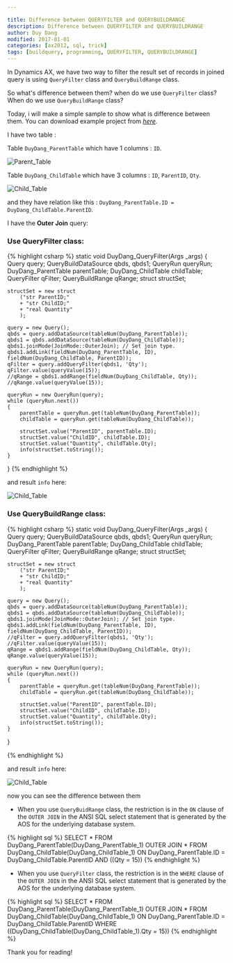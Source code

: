 ```yaml
---

title: Difference between QUERYFILTER and QUERYBUILDRANGE
description: Difference between QUERYFILTER and QUERYBUILDRANGE
author: Duy Dang
modified: 2017-01-01
categories: [ax2012, sql, trick]
tags: [buildquery, programming, QUERYFILTER, QUERYBUILDRANGE]
---
```


In Dynamics AX, we have two way to filter the result set of records in joined query is using `QueryFilter` class and `QueryBuildRange` class.

So what's difference between them? when do we use `QueryFilter` class? When do we use `QueryBuildRange` class?

Today, i will make a simple sample to show what is difference between them. You can download example project from _[here](https://1drv.ms/u/s!AuMuU-6qq5hxiYQLElp6RoLgmB_uIA)_.

I have two table :

Table `DuyDang_ParentTable` which have 1 columns : `ID`.

![Parent_Table]({{site.url}}/assets/imagesposts/imagesposts/Parent_Table.jpg)

Table `DuyDang_ChildTable` which have 3 columns : `ID`, `ParentID`, `Qty`.

![Child_Table]({{site.url}}/assets/imagesposts/imagesposts/Child_Table.jpg)

and they have relation like this : `DuyDang_ParentTable.ID = DuyDang_ChildTable.ParentID`.

I have the **Outer Join** query:

### Use QueryFilter class:

{% highlight csharp %}
static void DuyDang_QueryFilter(Args _args)
{
    Query query;
    QueryBuildDataSource qbds, qbds1;
    QueryRun queryRun;    
    DuyDang_ParentTable parentTable;
    DuyDang_ChildTable childTable;
    QueryFilter qFilter;
    QueryBuildRange qRange;
    struct structSet;

    structSet = new struct
        ("str ParentID;"
        + "str ChildID;"
        + "real Quantity"
        );

    query = new Query();
    qbds = query.addDataSource(tableNum(DuyDang_ParentTable));  
    qbds1 = qbds.addDataSource(tableNum(DuyDang_ChildTable));    
    qbds1.joinMode(JoinMode::OuterJoin); // Set join type.   
    qbds1.addLink(fieldNum(DuyDang_ParentTable, ID), fieldNum(DuyDang_ChildTable, ParentID));
    qFilter = query.addQueryFilter(qbds1, 'Qty');
    qFilter.value(queryValue(15));
    //qRange = qbds1.addRange(fieldNum(DuyDang_ChildTable, Qty));
    //qRange.value(queryValue(15));
    
    queryRun = new QueryRun(query);    
    while (queryRun.next())
    {
        parentTable = queryRun.get(tableNum(DuyDang_ParentTable));
        childTable = queryRun.get(tableNum(DuyDang_ChildTable));

        structSet.value("ParentID", parentTable.ID);
        structSet.value("ChildID", childTable.ID);
        structSet.value("Quantity", childTable.Qty);
        info(structSet.toString());
    }
}
{% endhighlight %}

and result `info` here:

![Child_Table]({{site.url}}/assets/imagesposts/imagesposts/Result_Filter.jpg)

### Use QueryBuildRange class:

{% highlight csharp %}
static void DuyDang_QueryFilter(Args _args)
{
    Query query;
    QueryBuildDataSource qbds, qbds1;
    QueryRun queryRun;    
    DuyDang_ParentTable parentTable;
    DuyDang_ChildTable childTable;
    QueryFilter qFilter;
    QueryBuildRange qRange;
    struct structSet;

    structSet = new struct
        ("str ParentID;"
        + "str ChildID;"
        + "real Quantity"
        );

    query = new Query();
    qbds = query.addDataSource(tableNum(DuyDang_ParentTable));  
    qbds1 = qbds.addDataSource(tableNum(DuyDang_ChildTable));    
    qbds1.joinMode(JoinMode::OuterJoin); // Set join type.   
    qbds1.addLink(fieldNum(DuyDang_ParentTable, ID), fieldNum(DuyDang_ChildTable, ParentID));
    //qFilter = query.addQueryFilter(qbds1, 'Qty');
    //qFilter.value(queryValue(15));
    qRange = qbds1.addRange(fieldNum(DuyDang_ChildTable, Qty));
    qRange.value(queryValue(15));
    
    queryRun = new QueryRun(query);    
    while (queryRun.next())
    {
        parentTable = queryRun.get(tableNum(DuyDang_ParentTable));
        childTable = queryRun.get(tableNum(DuyDang_ChildTable));

        structSet.value("ParentID", parentTable.ID);
        structSet.value("ChildID", childTable.ID);
        structSet.value("Quantity", childTable.Qty);
        info(structSet.toString());
    }
}

{% endhighlight %}

and result `info` here:

![Child_Table]({{site.url}}/assets/imagesposts/imagesposts/Result_Range.jpg)


now you can see the difference between them

- When you use `QueryBuidRange` class, the restriction is in the `ON` clause of the `OUTER JOIN` in the ANSI SQL select statement that is generated by the AOS for the underlying database system.

{% highlight sql %}
SELECT * FROM DuyDang_ParentTable(DuyDang_ParentTable_1)
	OUTER JOIN * FROM DuyDang_ChildTable(DuyDang_ChildTable_1) 
	ON DuyDang_ParentTable.ID = DuyDang_ChildTable.ParentID 
		AND ((Qty = 15))
{% endhighlight %}

- When you use `QueryFilter` class, the restriction is in the `WHERE` clause of the `OUTER JOIN` in the ANSI SQL select statement that is generated by the AOS for the underlying database system.

{% highlight sql %}
SELECT * FROM DuyDang_ParentTable(DuyDang_ParentTable_1) 
	OUTER JOIN * FROM DuyDang_ChildTable(DuyDang_ChildTable_1) 
	ON DuyDang_ParentTable.ID = DuyDang_ChildTable.ParentID 
	WHERE ((DuyDang_ChildTable(DuyDang_ChildTable_1).Qty = 15))
{% endhighlight %}

Thank you for reading!
